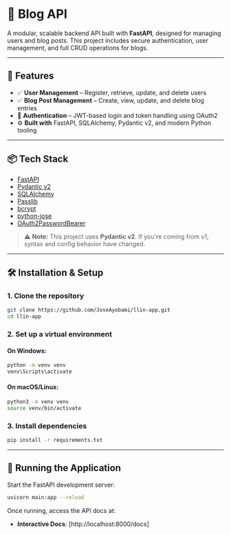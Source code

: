 # 📝 Blog API

A modular, scalable backend API built with **FastAPI**, designed for managing users and blog posts. This project includes secure authentication, user management, and full CRUD operations for blogs.

---

## 🚀 Features

* ✅ **User Management** – Register, retrieve, update, and delete users
* ✅ **Blog Post Management** – Create, view, update, and delete blog entries
* 🔐 **Authentication** – JWT-based login and token handling using OAuth2
* ⚙️ **Built with** FastAPI, SQLAlchemy, Pydantic v2, and modern Python tooling

---

## 📦 Tech Stack

* [FastAPI](https://fastapi.tiangolo.com/)
* [Pydantic v2](https://docs.pydantic.dev/latest/)
* [SQLAlchemy](https://www.sqlalchemy.org/)
* [Passlib](https://passlib.readthedocs.io/en/stable/)
* [bcrypt](https://pypi.org/project/bcrypt/)
* [python-jose](https://python-jose.readthedocs.io/)
* [OAuth2PasswordBearer](https://fastapi.tiangolo.com/tutorial/security/oauth2-jwt/)

> ⚠️ **Note:** This project uses **Pydantic v2**. If you're coming from v1, syntax and config behavior have changed.

---

## 🛠️ Installation & Setup

### 1. Clone the repository

```bash
git clone https://github.com/JoseAyobami/llin-app.git
cd llin-app
```

### 2. Set up a virtual environment

#### On Windows:

```bash
python -m venv venv
venv\Scripts\activate
```

#### On macOS/Linux:

```bash
python3 -m venv venv
source venv/bin/activate
```

### 3. Install dependencies

```bash
pip install -r requirements.txt
```

---

## 🚀 Running the Application

Start the FastAPI development server:

```bash
uvicorn main:app --reload
```

Once running, access the API docs at:

* **Interactive Docs**: [http://localhost:8000/docs]


